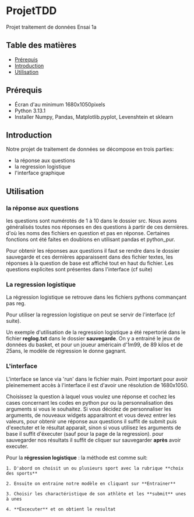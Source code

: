 # ProjetTDD

Projet traitement de données Ensai 1a

## Table des matières

- [Prérequis](#prérequis)
- [Introduction](#introduction)
- [Utilisation](#utilisation)

## Prérequis

- Écran d'au minimum 1680x1050pixels
- Python 3.13.1
- Installer Numpy, Pandas, Matplotlib.pyplot, Levenshtein et sklearn

## Introduction

Notre projet de traitement de données se décompose en trois parties:

- la réponse aux questions
- la regression logistique
- l'interface graphique

## Utilisation

### la réponse aux questions

les questions sont numérotés de 1 à 10 dans le dossier src. Nous avons généralisés
toutes nos réponses en des questions à partir de ces dernières. d'où les noms des
fichiers en question et pas en réponse.
Certaines fonctions ont été faites en doublons en utilisant pandas et python_pur.

Pour obtenir les réponses aux questions il faut se rendre dans le dossier sauvegarde
et ces dernières apparaissent dans des fichier textes, les réponses à la question
de base est affiché tout en haut du fichier.
Les questions explicites sont présentes dans l'interface (cf suite)

### La regression logistique

La régression logistique se retrouve dans les fichiers pythons commançant pas reg.

Pour utiliser la regression logistique on peut se servir de l'interface (cf suite).

Un exemple d'utilisation de la regression logistique a été repertorié dans le fichier
**reglog.txt** dans le dossier **sauvegarde**.
On y a entrainé le jeux de données du basket, et pour un joueur américain d'1m99, de 89
kilos et de 25ans, le modèle de régression le donne gagnant.

### L'interface

L'interface se lance via 'run' dans le fichier main.
Point important pour avoir pleinemement accès à l'interface il est d'avoir une
résolution de 1680x1050.

Choisissez la question à laquel vous voulez une réponse et cochez les cases concernant
les codes en python pur ou la personnalisation des arguments si vous le souhaitez.
Si vous décidez de personnaliser les arguments, de nouveaux widgets apparaitront et
vous devez entrer les valeurs, pour obtenir une réponse aux questions il suffit de
submit puis d'exectuter et le résultat apparait, sinon si vous utilisez les arguments
de base il suffit d'éxecuter (sauf pour la page de la regression).
pour sauvegarder nos résultats il suffit de cliquer sur sauvegarder  **après**
avoir executer.

Pour la **régression logistique** : la méthode est comme suit:

    1. D'abord on choisit un ou plusieurs sport avec la rubrique **choix des sports**

    2. Ensuite on entraine notre modèle en cliquant sur **Entrainer**

    3. Choisir les charactéristique de son athlète et les **submit** unes à unes

    4. **Excecuter** et on obtient le resultat
